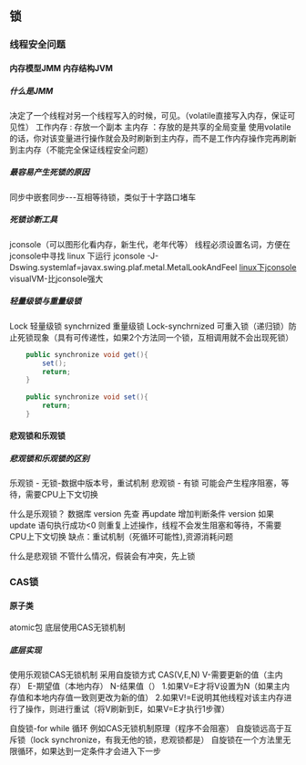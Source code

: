 ## 锁

### 线程安全问题

#### 内存模型JMM 内存结构JVM

##### 什么是JMM
决定了一个线程对另一个线程写入的时候，可见。（volatile直接写入内存，保证可见性）
工作内存 :  存放一个副本
主内存 ：存放的是共享的全局变量
使用volatile的话，你对该变量进行操作就会及时刷新到主内存，而不是工作内存操作完再刷新到主内存（不能完全保证线程安全问题）

##### 最容易产生死锁的原因
同步中嵌套同步---互相等待锁，类似于十字路口堵车

##### 死锁诊断工具
jconsole（可以图形化看内存，新生代，老年代等）
线程必须设置名词，方便在jconsole中寻找
linux 下运行 jconsole -J-Dswing.systemlaf=javax.swing.plaf.metal.MetalLookAndFeel 
[linux下jconsole](https://blog.csdn.net/jwcjlu/article/details/41546233)
visualVM-比jconsole强大

##### 轻量级锁与重量级锁
Lock 轻量级锁
synchrnized 重量级锁
Lock-synchrnized 可重入锁（递归锁）防止死锁现象（具有可传递性，如果2个方法同一个锁，互相调用就不会出现死锁）

```JAVA
    public synchronize void get(){
        set();
        return;
    }
    
    public synchronize void set(){
        return;
    }
```
#### 悲观锁和乐观锁

##### 悲观锁和乐观锁的区别
乐观锁 - 无锁-数据中版本号，重试机制
悲观锁 - 有锁 可能会产生程序阻塞，等待，需要CPU上下文切换

什么是乐观锁？
数据库 version
先查 再update 增加判断条件 version 
如果 update 语句执行成功<0 则重复上述操作，线程不会发生阻塞和等待，不需要CPU上下文切换
缺点：重试机制（死循环可能性),资源消耗问题

什么是悲观锁
不管什么情况，假装会有冲突，先上锁

### CAS锁
#### 原子类
atomic包 底层使用CAS无锁机制

##### 底层实现
使用乐观锁CAS无锁机制 采用自旋锁方式
CAS(V,E,N) 
V-需要更新的值（主内存）
E-期望值（本地内存）
N-结果值（）
1.如果V=E才将V设置为N（如果主内存值和本地内存值一致则更改为新的值）
2.如果V!=E说明其他线程对该主内存进行了操作，则进行重试（将V刷新到E，如果V=E才执行1步骤）

自旋锁-for while 循环 例如CAS无锁机制原理（程序不会阻塞）
自旋锁远高于互斥锁（lock synchronize，有我无他的锁，悲观锁都是）
自旋锁在一个方法里无限循环，如果达到一定条件才会进入下一步

